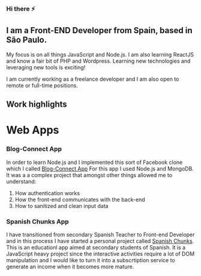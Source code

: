 ### Hi there ⚡

<!--
**jorgeberen/jorgeberen** is a ✨ _special_ ✨ repository because its `README.md` (this file) appears on your GitHub profile.

Here are some ideas to get you started:

- 🔭 I’m currently working on ...
- 🌱 I’m currently learning ...
- 👯 I’m looking to collaborate on ...
- 🤔 I’m looking for help with ...
- 💬 Ask me about ...
- 📫 How to reach me: ...
- 😄 Pronouns: ...
- ⚡ Fun fact: ...
-->

## I am a Front-END Developer from Spain, based in São Paulo.

My focus is on all things JavaScript and Node.js. 
I am also learning ReactJS and know a fair bit of PHP and Wordpress. 
Learning new technologies and leveraging new tools is exciting!

I am currently working as a freelance developer and I am also open to remote or full-time positions. 

## Work highlights

# Web Apps

### Blog-Connect App
In order to learn Node.js and I implemented this sort of Facebook clone which I called [Blog-Connect App](https://github.com/jorgeberen/complex_app)
For this app I used Node.js and MongoDB. It was a a complex project that amongst other things allowed me to understand:
1. How authentication works
2. How the front-end communicates with the back-end
3. How to sanitized and clean input data

### Spanish Chunks App
I have transitioned from secondary Spanish Teacher to Front-end Developer and in this process I have started a personal project called [Spanish Chunks](https://github.com/jorgeberen/spchks_node_app). This is an educationl app aimed at secondary students of Spanish. It is a JavaScript heavy project since the interactive activities require a lot of DOM manipulation and I would like to turn it into a subscrtiption service to generate an income when it becomes more mature. 




